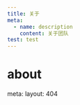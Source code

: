 ```yaml
---
title: 关于
meta:
  - name: description
    content: 关于团队
test: test
---
```

# about

<script setup>
import TeamMember from '@/components/about/TeamMember.vue'
</script>

<TeamMember />

<route lang="yaml">
meta:
  layout: 404
</route>
